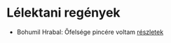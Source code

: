 # Lélektani regények

- Bohumil Hrabal: Őfelsége pincére voltam [részletek](_details/%7Bopf.creator%7D.md#id_446)